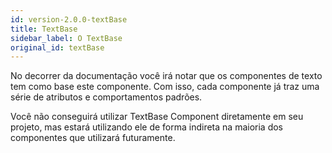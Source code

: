 ```yaml
---
id: version-2.0.0-textBase
title: TextBase
sidebar_label: O TextBase
original_id: textBase
---
```


No decorrer da documentação você irá notar que os componentes de texto
tem como base  este componente. Com isso, cada componente já traz uma série de
atributos e comportamentos padrões.

Você não conseguirá utilizar TextBase Component diretamente em seu projeto, mas
estará utilizando ele de forma indireta na maioria dos componentes que utilizará
futuramente.
